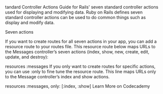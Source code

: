 tandard Controller Actions
Guide for Rails' seven standard controller actions used for displaying and modifying data.
Ruby on Rails defines seven standard controller actions can be used to do common things such as display and modify data.

Seven actions

If you want to create routes for all seven actions in your app, you can add a resource route to your routes file. This resource route below maps URLs to the Messages controller’s seven actions (index, show, new, create, edit, update, and destroy):

resources :messages
If you only want to create routes for specific actions, you can use :only to fine tune the resource route. This line maps URLs only to the Message controller’s index and show actions.

resources :messages, only: [:index, :show]
Learn More on Codecademy
